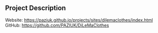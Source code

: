 ## Project Description

Website: https://paziuk.github.io/projects/sites/dilemaclothes/index.html
GitHub: https://github.com/PAZIUK/DiLeMaClothes

